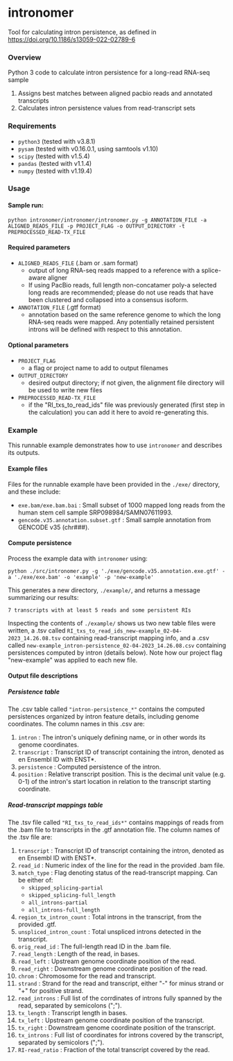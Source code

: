 # intronomer
Tool for calculating intron persistence, as defined in https://doi.org/10.1186/s13059-022-02789-6

### Overview
Python 3 code to calculate intron persistence for a long-read RNA-seq sample

1. Assigns best matches between aligned pacbio reads and annotated transcripts
2. Calculates intron persistence values from read-transcript sets

### Requirements
- `python3` (tested with v3.8.1)
- `pysam` (tested with v0.16.0.1, using samtools v1.10)
- `scipy` (tested with v1.5.4)
- `pandas` (tested with v1.1.4)
- `numpy` (tested with v1.19.4)

### Usage

#### Sample run:
```
python intronomer/intronomer/intronomer.py -g ANNOTATION_FILE -a ALIGNED_READS_FILE -p PROJECT_FLAG -o OUTPUT_DIRECTORY -t PREPROCESSED_READ-TX_FILE
```

#### Required parameters
- `ALIGNED_READS_FILE` (.bam or .sam format)
    - output of long RNA-seq reads mapped to a reference with a splice-aware aligner
    - If using PacBio reads, full length non-concatamer poly-a selected long reads are recommended; please do not use reads that have been clustered and collapsed into a consensus isoform.
- `ANNOTATION_FILE` (.gtf format)
    - annotation based on the same reference genome to which the long RNA-seq reads were mapped. Any potentially retained persistent introns will be defined with respect to this annotation.

#### Optional parameters
- `PROJECT_FLAG`
    - a flag or project name to add to output filenames
- `OUTPUT_DIRECTORY`
    - desired output directory; if not given, the alignment file directory will be used to write new files
- `PREPROCESSED_READ-TX_FILE`
    - if the "RI_txs_to_read_ids" file was previously generated (first step in the calculation) you can add it here to avoid re-generating this.

### Example

This runnable example demonstrates how to use `intronomer` and describes its outputs. 

#### Example files

Files for the runnable example have been provided in the `./exe/` directory, and these include:

* `exe.bam/exe.bam.bai` : Small subset of 1000 mapped long reads from the human stem cell sample SRP098984/SAMN07611993.
* `gencode.v35.annotation.subset.gtf` : Small sample annotation from GENCODE v35 (chr###).

#### Compute persistence

Process the example data with `intronomer` using:

```
python ./src/intronomer.py -g './exe/gencode.v35.annotation.exe.gtf' -a './exe/exe.bam' -o 'example' -p 'new-example'
```

This generates a new directory, `./example/`, and returns a message summarizing our results:

```
7 transcripts with at least 5 reads and some persistent RIs
```

Inspecting the contents of `./example/` shows us two new table files were written, a .tsv called `RI_txs_to_read_ids_new-example_02-04-2023_14.26.08.tsv` containing read-transcript mapping info, and a .csv called `new-example_intron-persistence_02-04-2023_14.26.08.csv` containing persistences computed by intron (details below). Note how our
project flag "new-example" was applied to each new file.

#### Output file descriptions

##### Persistence table

The .csv table called `"intron-persistence_*"` contains the computed persistences organized by intron feature details, including genome coordinates. The column names in this .csv are:

1. `intron` : The intron's uniquely defining name, or in other words its genome coordinates.
2. `transcript` : Transcript ID of transcript containing the intron, denoted as en Ensembl ID with ENST*.
3. `persistence` : Computed persistence of the intron.
4. `position` : Relative transcript position. This is the decimal unit value (e.g. 0-1) of the intron's start location in relation to the transcript starting coordinate.

##### Read-transcript mappings table

The .tsv file called `"RI_txs_to_read_ids*"` contains mappings of reads from the .bam file to transcripts in the .gtf annotation file. The column names of the .tsv file are:

1. `transcript` : Transcript ID of transcript containing the intron, denoted as en Ensembl ID with ENST*.
2. `read_id` : Numeric index of the line for the read in the provided .bam file.
3. `match_type` : Flag denoting status of the read-transcript mapping. Can be either of:
    * `skipped_splicing-partial`
    * `skipped_splicing-full_length`
    * `all_introns-partial`
    * `all_introns-full_length`
4. `region_tx_intron_count` : Total introns in the transcript, from the provided .gtf.
5. `unspliced_intron_count` : Total unspliced introns detected in the transcript.
6. `orig_read_id` : The full-length read ID in the .bam file.
7. `read_length` : Length of the read, in bases.
8. `read_left` : Upstream genome coordinate position of the read.
9. `read_right` : Downstream genome coordinate position of the read.
10. `chrom` : Chromosome for the read and transcript.
11. `strand` : Strand for the read and transcript, either "-" for minus strand or "+" for positive strand.
12. `read_introns` : Full list of the corrdinates of introns fully spanned by the read, separated by semicolons (";").
13. `tx_length` : Transcript length in bases.
14. `tx_left` : Upstream genome coordinate position of the transcript.
15. `tx_right` : Downstream genome coordinate position of the transcript.
16. `tx_introns` : Full list of coordinates for introns covered by the transcript, separated by semicolors (";").
17. `RI-read_ratio`  : Fraction of the total transcript covered by the read.